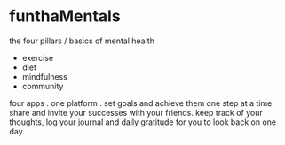 # funthaMentals
the four pillars / basics of mental health 
- exercise
- diet
- mindfulness
- community

four apps . one platform . set goals and achieve them one step at a time. share and invite your successes with your friends. keep track of your thoughts, log your journal and daily gratitude for you to look back on one day.
